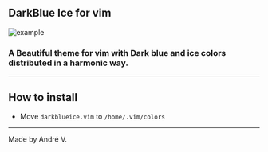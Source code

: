 ## DarkBlue Ice for vim
![example](https://cdn.discordapp.com/attachments/774302890142597160/878389624190402600/unknown.png)

### A Beautiful theme for vim with Dark blue and ice colors distributed in a harmonic way.

---

## How to install
* Move `darkblueice.vim` to `/home/.vim/colors`

---

Made by André V.